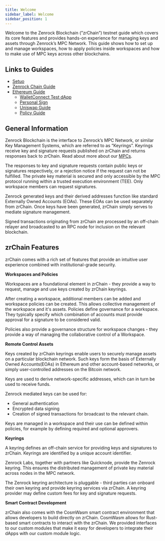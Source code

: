 ```yaml
---
title: Welcome 
sidebar_label: Welcome
sidebar_position: 1
---
```


Welcome to the Zenrock Blockchain (”zrChain”) testnet guide which covers its core features and provides hands-on experience for managing keys and assets through Zenrock’s MPC Network. This guide shows how to set up and manage workspaces, how to apply policies inside workspaces and how to make use of MPC keys across other blockchains. 

## Links to Guides

- [Setuo](setup.md)
- [Zenrock Chain Guide](zenrock-guide.md)
- [Ethereum Guide](../testnet-guides/explore-ethereum/_category_.json)
    - [WalletConnect Test dApp](../testnet-guides/explore-ethereum/walletConnect.md)
    - [Personal Sign](../testnet-guides/explore-ethereum/personal-sign.md)
    - [Uniswap Guide](../testnet-guides/explore-ethereum/uniswap.md)
    - [Policy Guide](../testnet-guides/explore-ethereum/policy-swap.md)

## General Information

Zenrock Blockchain is the interface to Zenrock’s MPC Network, or similar Key Management Systems, which are referred to as “Keyrings”. Keyrings receive key and signature requests published on zrChain and returns responses back to zrChain. Read about more about our [MPCs](../mpc.md).

The responses to key and signature requests contain public keys or signatures respectively, or a rejection notice if the request can not be fulfilled. The private key material is secured and only accessible by the MPC protocol running within a trusted execution environment (TEE). Only workspace members can request signatures. 

Zenrock generated keys and their derived addresses function like standard Externally Owned Accounts (EOAs). These EOAs can be used separately from zrChain. Once keys have been generated, zrChain simply serves to mediate signature management.

Signed transactions originating from zrChain are processed by an off-chain relayer and broadcasted to an RPC node for inclusion on the relevant blockchain.

## zrChain Features

zrChain comes with a rich set of features that provide an intuitive user experience combined with institutional-grade security.

**Workspaces and Policies**

Workspaces are a foundational element in zrChain - they provide a way to request, manage and use keys created by zrChain keyrings.

After creating a workspace, additional members can be added and workspace policies can be created. This allows collective management of the workspace and it's assets.
Policies define governance for a workspace. They typically specify which combination of accounts must provide approval for a signature to be considered valid.

Policies also provide a governance structure for workspace changes - they provide a way of managing the collaborative control of a Workspace.

**Remote Control Assets**

Keys created by zrChain keyrings enable users to securely manage assets on a particular blockchain network. Such keys form the basis of Externally Owned Accounts(EOAs) in Ethereum and other account-based networks, or simply user-controlled addresses on the Bitcoin network.

Keys are used to derive network-specific addresses, which can in turn be used to receive funds.

Zenrock mediated keys can be used for:

- General authentication
- Encrypted data signing
- Creation of signed transactions for broadcast to the relevant chain.

Keys are managed in a workspace and their use can be defined within policies, for example by defining required and optional approvers. 

**Keyrings**

A keyring defines an off-chain service for providing keys and signatures to zrChain. Keyrings are identified by a unique account identifier.

Zenrock Labs, together with partners like Quicknode, provide the Zenrock keyring. This ensures the distributed management of private key material across nodes in the MPC network.

The Zenrock keyring architecture is pluggable - third parties can onboard their own keyring and provide keyring services via zrChain. A keyring provider may define custom fees for key and signature requests.

**Smart Contract Development**

zrChain also comes with the CosmWasm smart contract environment that allows developers to build directly on zrChain. CosmWasm allows for Rust-based smart contracts to interact with the zrChain. We provided interfaces to our custom modules that make it easy for developers to integrate their dApps with our custom module logic.
